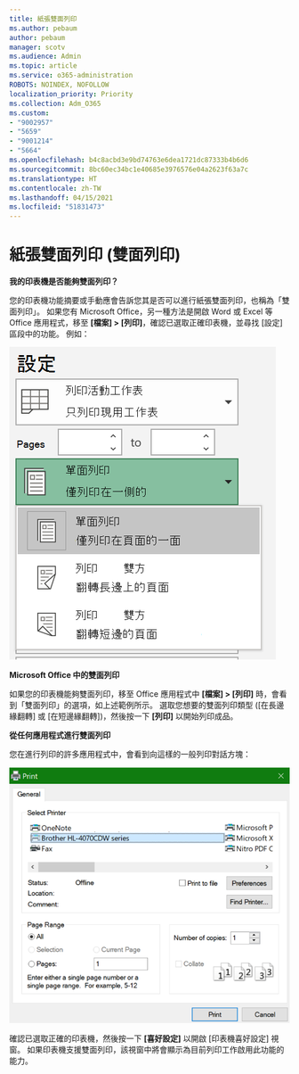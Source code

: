 ```yaml
---
title: 紙張雙面列印
ms.author: pebaum
author: pebaum
manager: scotv
ms.audience: Admin
ms.topic: article
ms.service: o365-administration
ROBOTS: NOINDEX, NOFOLLOW
localization_priority: Priority
ms.collection: Adm_O365
ms.custom:
- "9002957"
- "5659"
- "9001214"
- "5664"
ms.openlocfilehash: b4c8acbd3e9bd74763e6dea1721dc87333b4b6d6
ms.sourcegitcommit: 8bc60ec34bc1e40685e3976576e04a2623f63a7c
ms.translationtype: HT
ms.contentlocale: zh-TW
ms.lasthandoff: 04/15/2021
ms.locfileid: "51831473"
---
```

# <a name="printing-on-both-sides-of-paper-duplex-printing"></a>紙張雙面列印 (雙面列印)

**我的印表機是否能夠雙面列印？**

您的印表機功能摘要或手動應會告訴您其是否可以進行紙張雙面列印，也稱為「雙面列印」。 如果您有 Microsoft Office，另一種方法是開啟 Word 或 Excel 等 Office 應用程式，移至 **[檔案] > [列印]**，確認已選取正確印表機，並尋找 [設定] 區段中的功能。 例如： 

![印表機設定](media/print-settings.png)

**Microsoft Office 中的雙面列印**

如果您的印表機能夠雙面列印，移至 Office 應用程式中 **[檔案] > [列印]** 時，會看到「雙面列印」的選項，如上述範例所示。  選取您想要的雙面列印類型 ([在長邊緣翻轉] 或 [在短邊緣翻轉])，然後按一下 **[列印]** 以開始列印成品。

**從任何應用程式進行雙面列印**

您在進行列印的許多應用程式中，會看到向這樣的一般列印對話方塊： 

![[列印] 對話方塊](media/print-dialog.png)

確認已選取正確的印表機，然後按一下 **[喜好設定]** 以開啟 [印表機喜好設定] 視窗。 如果印表機支援雙面列印，該視窗中將會顯示為目前列印工作啟用此功能的能力。
